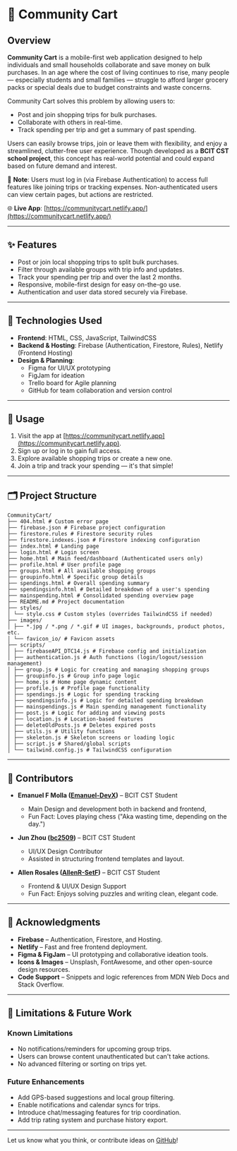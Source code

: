 # 🛒 Community Cart

## Overview

**Community Cart** is a mobile-first web application designed to help individuals and small households collaborate and save money on bulk purchases. In an age where the cost of living continues to rise, many people — especially students and small families — struggle to afford larger grocery packs or special deals due to budget constraints and waste concerns. 

Community Cart solves this problem by allowing users to:
- Post and join shopping trips for bulk purchases.
- Collaborate with others in real-time.
- Track spending per trip and get a summary of past spending.

Users can easily browse trips, join or leave them with flexibility, and enjoy a streamlined, clutter-free user experience. Though developed as a **BCIT CST school project**, this concept has real-world potential and could expand based on future demand and interest.

🔐 **Note**: Users must log in (via Firebase Authentication) to access full features like joining trips or tracking expenses. Non-authenticated users can view certain pages, but actions are restricted.

🌐 **Live App**: [https://communitycart.netlify.app/](https://communitycart.netlify.app/)

---

## ✨ Features

- Post or join local shopping trips to split bulk purchases.
- Filter through available groups with trip info and updates.
- Track your spending per trip and over the last 2 months.
- Responsive, mobile-first design for easy on-the-go use.
- Authentication and user data stored securely via Firebase.

---

## 🧰 Technologies Used

- **Frontend**: HTML, CSS, JavaScript, TailwindCSS
- **Backend & Hosting**: Firebase (Authentication, Firestore, Rules), Netlify (Frontend Hosting)
- **Design & Planning**:
  - Figma for UI/UX prototyping
  - FigJam for ideation
  - Trello board for Agile planning
  - GitHub for team collaboration and version control

---

## 🚀 Usage

1. Visit the app at [https://communitycart.netlify.app](https://communitycart.netlify.app).
2. Sign up or log in to gain full access.
3. Explore available shopping trips or create a new one.
4. Join a trip and track your spending — it's that simple!

---

## 🗂️ Project Structure
```
CommunityCart/
├── 404.html # Custom error page
├── firebase.json # Firebase project configuration
├── firestore.rules # Firestore security rules
├── firestore.indexes.json # Firestore indexing configuration
├── index.html # Landing page
├── login.html # Login screen
├── home.html # Main feed/dashboard (Authenticated users only)
├── profile.html # User profile page
├── groups.html # All available shopping groups
├── groupinfo.html # Specific group details
├── spendings.html # Overall spending summary
├── spendingsinfo.html # Detailed breakdown of a user's spending
├── mainspending.html # Consolidated spending overview page
├── README.md # Project documentation
├── styles/
│ └── style.css # Custom styles (overrides TailwindCSS if needed)
├── images/
│ ├── *.jpg / *.png / *.gif # UI images, backgrounds, product photos, etc.
│ └── favicon_io/ # Favicon assets
├── scripts/
│ ├── firebaseAPI_DTC14.js # Firebase config and initialization
│ ├── authentication.js # Auth functions (login/logout/session management)
│ ├── group.js # Logic for creating and managing shopping groups
│ ├── groupinfo.js # Group info page logic
│ ├── home.js # Home page dynamic content
│ ├── profile.js # Profile page functionality
│ ├── spendings.js # Logic for spending tracking
│ ├── spendingsinfo.js # Logic for detailed spending breakdown
│ ├── mainspendings.js # Main spending management functionality
│ ├── post.js # Logic for adding and viewing posts
│ ├── location.js # Location-based features
│ ├── deleteOldPosts.js # Deletes expired posts
│ ├── utils.js # Utility functions
│ ├── skeleton.js # Skeleton screens or loading logic
│ ├── script.js # Shared/global scripts
│ └── tailwind.config.js # TailwindCSS configuration
```
---

## 👥 Contributors

- **Emanuel F Molla ([Emanuel-DevX](https://github.com/Emanuel-DevX))** – BCIT CST Student  
  - Main Design and development both in backend and frontend,  
  - Fun Fact: Loves playing chess ("Aka wasting time, depending on the day.")  

- **Jun Zhou ([bc2509](https://github.com/bc2509))** – BCIT CST Student  
  - UI/UX Design Contributor  
  - Assisted in structuring frontend templates and layout.

- **Allen Rosales ([AllenR-SetF](https://github.com/AllenR-SetF))** – BCIT CST Student  
  - Frontend & UI/UX Design Support 
  - Fun Fact: Enjoys solving puzzles and writing clean, elegant code.

---

## 🙌 Acknowledgments

- **Firebase** – Authentication, Firestore, and Hosting.
- **Netlify** – Fast and free frontend deployment.
- **Figma & FigJam** – UI prototyping and collaborative ideation tools.
- **Icons & Images** – Unsplash, FontAwesome, and other open-source design resources.
- **Code Support** – Snippets and logic references from MDN Web Docs and Stack Overflow.

---

## 🚧 Limitations & Future Work

### Known Limitations
- No notifications/reminders for upcoming group trips.
- Users can browse content unauthenticated but can't take actions.
- No advanced filtering or sorting on trips yet.

### Future Enhancements
- Add GPS-based suggestions and local group filtering.
- Enable notifications and calendar syncs for trips.
- Introduce chat/messaging features for trip coordination.
- Add trip rating system and purchase history export.

---

Let us know what you think, or contribute ideas on [GitHub](https://github.com/Emanuel-DevX)!